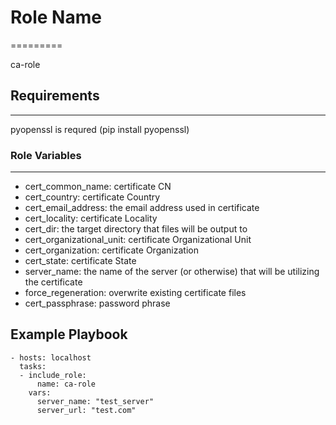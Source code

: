 # Role Name
=========

ca-role

## Requirements
------------

pyopenssl is requred (pip install pyopenssl)

### Role Variables
--------------

- cert_common_name: certificate CN
- cert_country: certificate Country
- cert_email_address: the email address used in certificate
- cert_locality: certificate Locality
- cert_dir: the target directory that files will be output to
- cert_organizational_unit: certificate Organizational Unit
- cert_organization: certificate Organization
- cert_state: certificate State
- server_name: the name of the server (or otherwise) that will be utilizing the certificate
- force_regeneration: overwrite existing certificate files
- cert_passphrase: password phrase


Example Playbook
----------------

    - hosts: localhost
      tasks:
      - include_role:
          name: ca-role
        vars:
          server_name: "test_server"
          server_url: "test.com"
